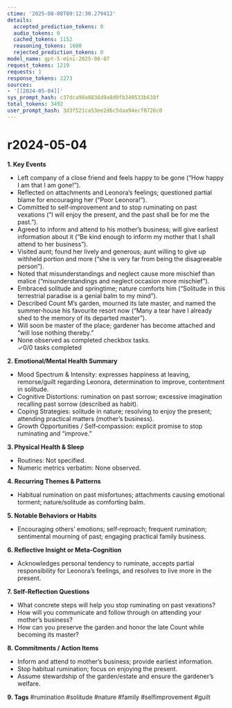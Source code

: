 ```yaml
---
ctime: '2025-08-08T09:12:30.279412'
details:
  accepted_prediction_tokens: 0
  audio_tokens: 0
  cached_tokens: 1152
  reasoning_tokens: 1600
  rejected_prediction_tokens: 0
model_name: gpt-5-mini-2025-08-07
request_tokens: 1219
requests: 1
response_tokens: 2273
sources:
- '[[2024-05-04]]'
sys_prompt_hash: c37dca99a8836d9a8d9fb349533b638f
total_tokens: 3492
user_prompt_hash: 3d3f521ca53ee2d6c5daa94ecf0726c0
---
```

# r2024-05-04

**1. Key Events**
- Left company of a close friend and feels happy to be gone (“How happy I am that I am gone!”).
- Reflected on attachments and Leonora’s feelings; questioned partial blame for encouraging her (“Poor Leonora!”).
- Committed to self‑improvement and to stop ruminating on past vexations (“I will enjoy the present, and the past shall be for me the past.”).
- Agreed to inform and attend to his mother’s business; will give earliest information about it (“Be kind enough to inform my mother that I shall attend to her business”).
- Visited aunt; found her lively and generous; aunt willing to give up withheld portion and more (“she is very far from being the disagreeable person”).
- Noted that misunderstandings and neglect cause more mischief than malice (“misunderstandings and neglect occasion more mischief”).
- Embraced solitude and springtime; nature comforts him (“Solitude in this terrestrial paradise is a genial balm to my mind”).
- Described Count M’s garden, mourned its late master, and named the summer‑house his favourite resort now (“Many a tear have I already shed to the memory of its departed master”).
- Will soon be master of the place; gardener has become attached and “will lose nothing thereby.”  
- None observed as completed checkbox tasks.  
✓0/0 tasks completed

**2. Emotional/Mental Health Summary**
- Mood Spectrum & Intensity: expresses happiness at leaving, remorse/guilt regarding Leonora, determination to improve, contentment in solitude.
- Cognitive Distortions: rumination on past sorrow; excessive imagination recalling past sorrow (described as habit).
- Coping Strategies: solitude in nature; resolving to enjoy the present; attending practical matters (mother’s business).
- Growth Opportunities / Self‑compassion: explicit promise to stop ruminating and “improve.”

**3. Physical Health & Sleep**
- Routines: Not specified.
- Numeric metrics verbatim: None observed.

**4. Recurring Themes & Patterns**
- Habitual rumination on past misfortunes; attachments causing emotional torment; nature/solitude as comforting balm.

**5. Notable Behaviors or Habits**
- Encouraging others’ emotions; self‑reproach; frequent rumination; sentimental mourning of past; engaging practical family business.

**6. Reflective Insight or Meta‑Cognition**
- Acknowledges personal tendency to ruminate, accepts partial responsibility for Leonora’s feelings, and resolves to live more in the present.

**7. Self‑Reflection Questions**
- What concrete steps will help you stop ruminating on past vexations?
- How will you communicate and follow through on attending your mother’s business?
- How can you preserve the garden and honor the late Count while becoming its master?

**8. Commitments / Action Items**
- Inform and attend to mother’s business; provide earliest information.
- Stop habitual rumination; focus on enjoying the present.
- Assume stewardship of the garden/estate and ensure the gardener’s welfare.

**9. Tags**
#rumination #solitude #nature #family #selfimprovement #guilt